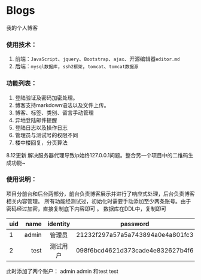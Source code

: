 # Blogs
我的个人博客

### 使用技术：
1. 前端：`JavaScript`、`jquery`、`Bootstrap`、`ajax`、开源编辑器`editor.md`
2. 后端：`mysql数据库`，`ssh2框架`，`tomcat`、`tomcat数据源`

### 功能列表：
1. 登陆验证及密码加密处理。
2. 博客支持markdown语法以及文件上传。
3. 博客、标签、类别、留言手动管理
4. 异地登陆邮件提醒
5. 登陆日志以及操作日志
6. 管理员与测试号的权限不同
7. 楼中楼回复，分页算法

8.12更新
解决服务器代理导致ip始终127.0.0.1问题。整合另一个项目中的二维码生成功能~

### 使用说明：
项目分前台和后台两部分，前台负责博客展示并进行了响应式处理，后台负责博客相关内容管理。
所有功能经测试过，初始化时需要手动添加至少两条账号。由于密码经过加密，直接复制底下内容即可 。
数据库在DDL中，复制即可

| uid      |     name |  identity   |password|
| :-------- | --------:| :------: |:-----:|
| 1    |   admin |  管理员  |21232f297a57a5a743894a0e4a801fc3|
|2|test|测试用户|098f6bcd4621d373cade4e832627b4f6|

此时添加了两个账户： admin admin 和test test
